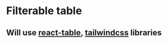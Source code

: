 # Filterable table

## Will use [react-table](https://tanstack.com/table), [tailwindcss](https://tailwindcss.com/) libraries
